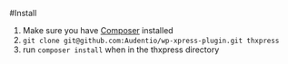 #Install
1. Make sure you have [Composer](https://getcomposer.org/) installed
2. `git clone git@github.com:Audentio/wp-xpress-plugin.git thxpress`
3. run `composer install` when in the thxpress directory
